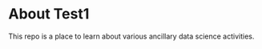 About Test1
===========
This repo is a place to learn about various ancillary data science activities. 
